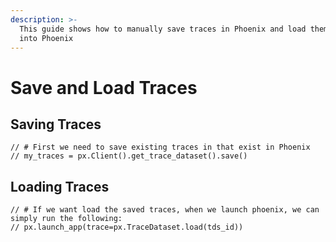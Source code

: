 ```yaml
---
description: >-
  This guide shows how to manually save traces in Phoenix and load them back
  into Phoenix
---
```


# Save and Load Traces

## Saving Traces

```
// # First we need to save existing traces in that exist in Phoenix
// my_traces = px.Client().get_trace_dataset().save()
```

## Loading Traces

```
// # If we want load the saved traces, when we launch phoenix, we can simply run the following:
// px.launch_app(trace=px.TraceDataset.load(tds_id))
```
